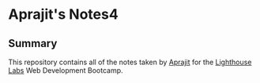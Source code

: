 # Aprajit's Notes4
## Summary 

This repository contains all of the notes taken by [Aprajit](https://github.com/vickyruud/lighthouse-web-notes) for the [Lighthouse Labs](https://www.lighthouselabs.ca/) Web Development Bootcamp.
